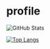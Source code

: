 # profile

![GitHub Stats](https://github-readme-stats.vercel.app/api?username=ashinga48&theme=radical)


[![Top Langs](https://github-readme-stats.vercel.app/api/top-langs/?username=ashinga48)](https://github.com/anuraghazra/github-readme-stats)
